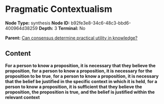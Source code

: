 # Pragmatic Contextualism

**Node Type:** synthesis
**Node ID:** b92fe3e8-34c6-48c3-bbd6-400964d38259
**Depth:** 3
**Terminal:** No

**Parent:** [Can consensus determine practical utility in knowledge?](can-consensus-determine-practical-utility-in-knowledge.md)

## Content

**For a person to know a proposition, it is necessary that they believe the proposition**, **for a person to know a proposition, it is necessary for the proposition to be true**, **for a person to know a proposition, it is necessary that the belief be justified in the specific context in which it is held**, **for a person to know a proposition, it is sufficient that they believe the proposition, the proposition is true, and the belief is justified within the relevant context**

